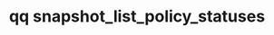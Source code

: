 ---
category: snapshot
command: snapshot_list_policy_statuses
optional_options: []
permalink: /qq-cli-command-guide/snapshot/snapshot_list_policy_statuses.html
positional_options: []
sidebar: qq_cli_command_reference_sidebar
summary: This section explains how to use the <code>qq snapshot_list_policy_statuses</code>
  command.
synopsis: List all snapshot policy statuses
title: qq snapshot_list_policy_statuses
usage: qq snapshot_list_policy_statuses [-h]
zendesk_source: qq CLI Command Guide

---